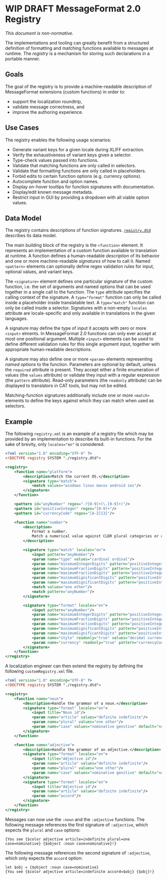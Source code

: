 # WIP DRAFT MessageFormat 2.0 Registry

_This document is non-normative._

The implementations and tooling can greatly benefit from a structured definition of formatting and matching functions available to messages at runtime.
The _registry_ is a mechanism for storing such declarations in a portable manner.

## Goals

The goal of the registry is to provide a machine-readable description of MessageFormat extensions (custom functions) in order to:

* support the localization roundtrip,
* validate message correctness, and
* improve the authoring experience.

## Use Cases

The registry enables the following usage scenarios:

* Generate variant keys for a given locale during XLIFF extraction.
* Verify the exhaustiveness of variant keys given a selector.
* Type-check values passed into functions.
* Validate that matching functions are only called in selectors.
* Validate that formatting functions are only called in placeholders.
* Forbid edits to certain function options (e.g. currency options).
* Autocomplete function and option names.
* Display on-hover tooltips for function signatures with documentation.
* Display/edit known message metadata.
* Restrict input in GUI by providing a dropdown with all viable option values.

## Data Model

The registry contains descriptions of function signatures.
[`registry.dtd`](./registry.dtd) describes its data model.

The main building block of the registry is the `<function>` element.
It represents an implementation of a custom function available to translation at runtime.
A function defines a human-readable _description_ of its behavior
and one or more machine-readable _signatures_ of how to call it.
Named `<pattern>` elements can optionally define regex validation rules for input, optional values, and variant keys.

The `<signature>` element defines one particular signature of the custom function,
i.e. the set of arguments and named options that can be used together in a single call to the function.
The `type` attribute specifies the calling context of the signature.
A `type="format"` function can only be called inside a placeholder inside translatable text.
A `type="match"` function can only be called inside a selector.
Signatures with a non-empty `locales` attribute are locale-specific and only available in translations in the given languages.

A signature may define the type of input it accepts with zero or more `<input>` elments.
In MessageFormat 2.0 functions can only ever accept at most one positional argument.
Multiple `<input>` elements can be used to define different validation rules for this single argument input,
together with appropriate human-readable descriptions.

A signature may also define one or more `<param>` elements representing _named options_ to the function.
Parameters are optional by default,
unless the `required` attribute is present.
They accept either a finite enumeration of values (the `values` attribute)
or validate they input with a regular expression (the `pattern` attribute).
Read-only parameters (the `readonly` attribute) can be displayed to translators in CAT tools, but may not be edited.

Matching-function signatures additionally include one or more `<match>` elements
to define the keys against which they can match when used as selectors.

## Example

The following `registry.xml` is an example of a registry file
which may be provided by an implementation to describe its built-in functions.
For the sake of brevity, only `locales="en"` is considered.

```xml
<?xml version="1.0" encoding="UTF-8" ?>
<!DOCTYPE registry SYSTEM "./registry.dtd">

<registry>
    <function name="platform">
        <description>Match the current OS.</description>
        <signature type="match">
            <match values="windows linux macos android ios"/>
        </signature>
    </function>

    <pattern id="anyNumber" regex="-?[0-9]+(\.[0-9]+)"/>
    <pattern id="positiveInteger" regex="[0-9]+"/>
    <pattern id="currencyCode" regex="[A-Z]{3}"/>

    <function name="number">
        <description>
            Format a number.
            Match a numerical value against CLDR plural categories or against a number literal.
        </description>

        <signature type="match" locales="en">
            <input pattern="anyNumber"/>
            <param name="type" values="cardinal ordinal"/>
            <param name="minimumIntegerDigits" pattern="positiveInteger"/>
            <param name="minimumFractionDigits" pattern="positiveInteger"/>
            <param name="maximumFractionDigits" pattern="positiveInteger"/>
            <param name="minimumSignificantDigits" pattern="positiveInteger"/>
            <param name="maximumSignificantDigits" pattern="positiveInteger"/>
            <match values="one other"/>
            <match pattern="anyNumber"/>
        </signature>

        <signature type="format" locales="en">
            <input pattern="anyNumber"/>
            <param name="minimumIntegerDigits" pattern="positiveInteger"/>
            <param name="minimumFractionDigits" pattern="positiveInteger"/>
            <param name="maximumFractionDigits" pattern="positiveInteger"/>
            <param name="minimumSignificantDigits" pattern="positiveInteger"/>
            <param name="maximumSignificantDigits" pattern="positiveInteger"/>
            <param name="style" readonly="true" values="decimal currency percent unit" default="decimal"/>
            <param name="currency" readonly="true" pattern="currencyCode"/>
        </signature>
    </function>
</registry>
```

A localization engineer can then extend the registry by defining the following `customRegistry.xml` file.

```xml
<?xml version="1.0" encoding="UTF-8" ?>
<!DOCTYPE registry SYSTEM "./registry.dtd">

<registry>
    <function name="noun">
        <description>Handle the grammar of a noun.</description>
        <signature type="format" locales="en">
            <input title="Noun id"/>
            <param name="article" values="definite indefinite"/>
            <param name="plural" values="one other"/>
            <param name="case" values="nominative genitive" default="nominative"/>
        </signature>
    </function>

    <function name="adjective">
        <description>Handle the grammar of an adjective.</description>
        <signature type="format" locales="en">
            <input title="Adjective id"/>
            <param name="article" values="definite indefinite"/>
            <param name="plural" values="one other"/>
            <param name="case" values="nominative genitive" default="nominative"/>
        </signature>
        <signature type="format" locales="en">
            <input title="Adjective id"/>
            <param name="article" values="definite indefinite"/>
            <param name="accord"/>
        </signature>
    </function>
</registry>
```

Messages can now use the `:noun` and the `:adjective` functions.
The following message references the first signature of `:adjective`,
which expects the `plural` and `case` options:

    {You see {$color adjective article=indefinite plural=one case=nominative} {$object :noun case=nominative}!}

The following message references the second signature of `:adjective`,
which only expects the `accord` option:

    let $obj = {$object :noun case=nominative}
    {You see {$color adjective article=indefinite accord=$obj} {$obj}!}
